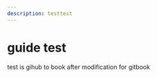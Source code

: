 ```yaml
---
description: testtest
---
```


# guide test

test is gihub to book  after modification  for gitbook

